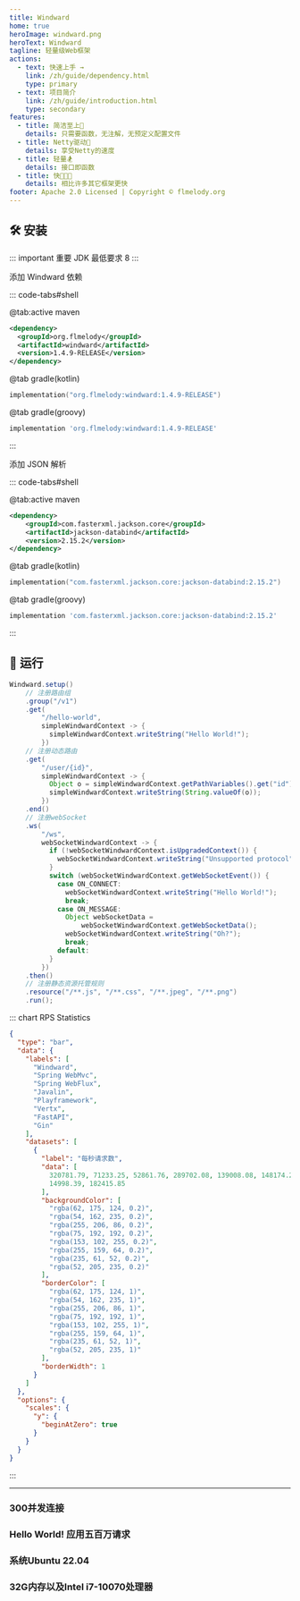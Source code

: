 ```yaml
---
title: Windward
home: true
heroImage: windward.png
heroText: Windward
tagline: 轻量级Web框架
actions:
  - text: 快速上手 →
    link: /zh/guide/dependency.html
    type: primary
  - text: 项目简介
    link: /zh/guide/introduction.html
    type: secondary
features:
  - title: 简洁至上👀
    details: 只需要函数，无注解，无预定义配置文件
  - title: Netty驱动💪
    details: 享受Netty的速度
  - title: 轻量🏂
    details: 接口即函数
  - title: 快🚀🚀🚀
    details: 相比许多其它框架更快
footer: Apache 2.0 Licensed | Copyright © flmelody.org
---
```


## 🛠 安装

::: important 重要
JDK 最低要求 8
:::

添加 Windward 依赖

::: code-tabs#shell

@tab:active maven

```xml
<dependency>
  <groupId>org.flmelody</groupId>
  <artifactId>windward</artifactId>
  <version>1.4.9-RELEASE</version>
</dependency>
```

@tab gradle(kotlin)

```kotlin
implementation("org.flmelody:windward:1.4.9-RELEASE")
```

@tab gradle(groovy)

```groovy
implementation 'org.flmelody:windward:1.4.9-RELEASE'
```

:::

添加 JSON 解析

::: code-tabs#shell

@tab:active maven

```xml
<dependency>
    <groupId>com.fasterxml.jackson.core</groupId>
    <artifactId>jackson-databind</artifactId>
    <version>2.15.2</version>
</dependency>
```

@tab gradle(kotlin)

```kotlin
implementation("com.fasterxml.jackson.core:jackson-databind:2.15.2")
```

@tab gradle(groovy)

```groovy
implementation 'com.fasterxml.jackson.core:jackson-databind:2.15.2'
```

:::

## 🚀 运行

```java
Windward.setup()
    // 注册路由组
    .group("/v1")
    .get(
        "/hello-world",
        simpleWindwardContext -> {
          simpleWindwardContext.writeString("Hello World!");
        })
    // 注册动态路由
    .get(
        "/user/{id}",
        simpleWindwardContext -> {
          Object o = simpleWindwardContext.getPathVariables().get("id");
          simpleWindwardContext.writeString(String.valueOf(o));
        })
    .end()
    // 注册webSocket
    .ws(
        "/ws",
        webSocketWindwardContext -> {
          if (!webSocketWindwardContext.isUpgradedContext()) {
            webSocketWindwardContext.writeString("Unsupported protocol");
          }
          switch (webSocketWindwardContext.getWebSocketEvent()) {
            case ON_CONNECT:
              webSocketWindwardContext.writeString("Hello World!");
              break;
            case ON_MESSAGE:
              Object webSocketData =
                  webSocketWindwardContext.getWebSocketData();
              webSocketWindwardContext.writeString("Oh?");
              break;
            default:
          }
        })
    .then()
    // 注册静态资源托管规则
    .resource("/**.js", "/**.css", "/**.jpeg", "/**.png")
    .run();
```

::: chart RPS Statistics

```json
{
  "type": "bar",
  "data": {
    "labels": [
      "Windward",
      "Spring WebMvc",
      "Spring WebFlux",
      "Javalin",
      "Playframework",
      "Vertx",
      "FastAPI",
      "Gin"
    ],
    "datasets": [
      {
        "label": "每秒请求数",
        "data": [
          320781.79, 71233.25, 52861.76, 289702.08, 139008.08, 148174.28,
          14998.39, 182415.85
        ],
        "backgroundColor": [
          "rgba(62, 175, 124, 0.2)",
          "rgba(54, 162, 235, 0.2)",
          "rgba(255, 206, 86, 0.2)",
          "rgba(75, 192, 192, 0.2)",
          "rgba(153, 102, 255, 0.2)",
          "rgba(255, 159, 64, 0.2)",
          "rgba(235, 61, 52, 0.2)",
          "rgba(52, 205, 235, 0.2)"
        ],
        "borderColor": [
          "rgba(62, 175, 124, 1)",
          "rgba(54, 162, 235, 1)",
          "rgba(255, 206, 86, 1)",
          "rgba(75, 192, 192, 1)",
          "rgba(153, 102, 255, 1)",
          "rgba(255, 159, 64, 1)",
          "rgba(235, 61, 52, 1)",
          "rgba(52, 205, 235, 1)"
        ],
        "borderWidth": 1
      }
    ]
  },
  "options": {
    "scales": {
      "y": {
        "beginAtZero": true
      }
    }
  }
}
```

:::

---

<div class="vp-features">
  <div class="vp-feature-item">
    <h3 class="vp-feature-title">
      <span>300并发连接</span>
    </h3>
  </div>
  <div class="vp-feature-item">
    <h3 class="vp-feature-title">
      <span>Hello World! 应用五百万请求</span>
    </h3>
  </div>
  <div class="vp-feature-item">
    <h3 class="vp-feature-title">
      <span>系统Ubuntu 22.04</span>
    </h3>
  </div>
  <div class="vp-feature-item">
    <h3 class="vp-feature-title">
      <span>32G内存以及Intel i7-10070处理器</span>
    </h3>
  </div>
</div>

<StatisticalTable title=""
 :headers="[
  '基准指标',
  'Windward(Java)',
  'Spring WebMvc(Java)',
  'Spring WebFlux(Java)',
  'Javalin(Kotlin)',
  'Playframework(Scala)',
  'Vertx(Java)',
  'FastAPI(Python)',
  'Gin(Go)']" 
 :rows="[
  ['每秒请求数','320781.79👍','71233.25👏','52861.76👏','289702.08👍','139008.08👍🏻','148174.28👍🏻','14998.39💔','182415.85👍🏻'],
  ['总计花费时间','15s✅','1m10s👌','1m34s👌','17s✅','36s⭐','33s⭐','5m33s💔','27s⭐'],
  ['平均延迟','0.93ms','4.22ms','5.68ms','1.03ms','2.16ms','2.02ms','20.02ms','1.64ms'],
  ['最大延迟','55.10ms','1.24s💔','123.20ms','1.04s💔','1.36s💔','80.02ms','77.96ms','45.58ms'],
  ['50%延迟时间','285.00us','4.25ms','4.95ms','0.87ms','1.95ms','1.84ms','19.55ms','1.00ms'],
  ['95%延迟时间','3.65ms','7.90ms','7.91ms','2.25ms','3.77ms','3.47ms','21.86ms','5.64ms']
  ]"
/>
